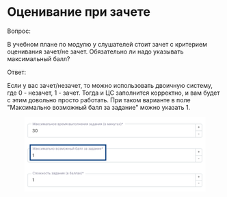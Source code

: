 # Оценивание при зачете

Вопрос:

В учебном плане по модулю у слушателей стоит зачет с критерием оценивания зачет/не зачет. Обязательно ли надо указывать максимальный балл?

Ответ:

Если у вас зачет/незачет, то можно использовать двоичную систему, где 0 - незачет, 1 - зачет. Тогда и ЦС заполнится корректно, и вам будет с этим довольно просто работать. При таком варианте в поле "Максимально возможный балл за задание" можно указать 1.

<figure><img src="../.gitbook/assets/image (16).png" alt=""><figcaption></figcaption></figure>
